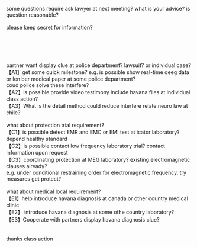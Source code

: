 some questions require ask lawyer at next meeting? what is your advice? is question reasonable?<br>
<br>
please keep secret for information?<br>
<br>
<br>
<br>
<br>
<br>
partner want display clue at police department? lawsuit? or individual case?<br>
【A1】get some quick milestone? e.g. is possible show real-time qeeg data or len ber medical paper at some police department?<br> 
coud police solve these interfere?<br>
【A2】is possible provide video testimony include havana files at individual class action?<br>
【A3】What is the detail method could reduce interfere relate neuro law at chile?<br>
<br>
what about protection trial requirement?<br>
【C1】is possible detect EMR and EMC or EMI test at icator laboratory? depend healthy standard<br>
【C2】is possible contact low frequency laboratory trial? contact information upon request<br>
【C3】coordinating protection at MEG laboratory? existing electromagnetic clauses already?<br>
e.g. under conditional restraining order for electromagnetic frequency, try measures get protect?<br>
<br>
what about medical local requirement?<br>
【E1】help introduce havana diagnosis at canada or other country medical clinic<br>
【E2】 introduce havana diagnosis at some othe country laboratory?<br>
【E3】Cooperate with partners display havana diagnosis clue?<br>
<br>
<br>
thanks class action<br>
<br>
<br>
<br>
<br>




